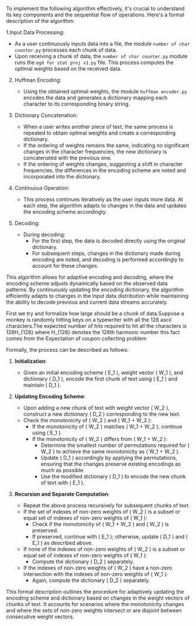 To implement the following algorithm effectively, it's crucial to understand its key components and the sequential flow of operations. Here's a formal description of the algorithm:

1.Input Data Processing:
   - As a user continuously inputs data into a file, the module `number of char counter.py` processes each chunk of data.
   - Upon receiving a chunk of data, the `number of char counter.py` module runs the `egd for stat proj v1.py` file. This process computes the optimal weights based on the received data.

2. Huffman Encoding:
   - Using the obtained optimal weights, the module `huffman encoder.py` encodes the data and generates a dictionary mapping each character to its corresponding binary string.

3. Dictionary Concatenation:
   - When a user writes another piece of text, the same process is repeated to obtain optimal weights and create a corresponding dictionary.
   - If the ordering of weights remains the same, indicating no significant changes in the character frequencies, the new dictionary is concatenated with the previous one.
   - If the ordering of weights changes, suggesting a shift in character frequencies, the differences in the encoding scheme are noted and incorporated into the dictionary.

4. Continuous Operation:
   - This process continues iteratively as the user inputs more data. At each step, the algorithm adapts to changes in the data and updates the encoding scheme accordingly.

5. Decoding:
   - During decoding:
     - For the first step, the data is decoded directly using the original dictionary.
     - For subsequent steps, changes in the dictionary made during encoding are noted, and decoding is performed accordingly to account for these changes.

This algorithm allows for adaptive encoding and decoding, where the encoding scheme adjusts dynamically based on the observed data patterns. By continuously updating the encoding dictionary, the algorithm efficiently adapts to changes in the input data distribution while maintaining the ability to decode previous and current data streams accurately.

First we try and formalize how large should be a chunk of data.Suppose a monkey is randomly hitting keys on a typewriter with all the 128 ascii characters.The expected number of hits required to hit all the characters is 128H_{128} where H_{128} denotes the 128th harmonic number this fact comes from the Expectation of coupon collecting problem

Formally, the process can be described as follows:

1. **Initialization**:
   - Given an initial encoding scheme \( E_1 \), weight vector \( W_1 \), and dictionary \( D_1 \), encode the first chunk of text using \( E_1 \) and maintain \( D_1 \).

2. **Updating Encoding Scheme**:
   - Upon adding a new chunk of text with weight vector \( W_2 \), construct a new dictionary \( D_2 \) corresponding to the new text.
   - Check the monotonicity of \( W_2 \) and \( W_1 + W_2 \):
     - If the monotonicity of \( W_2 \) matches \( W_1 + W_2 \), continue using \( E_1 \).
     - If the monotonicity of \( W_2 \) differs from \( W_1 + W_2 \):
       - Determine the smallest number of permutations required for \( W_2 \) to achieve the same monotonicity as \( W_1 + W_2 \).
       - Update \( D_1 \) accordingly by applying the permutations, ensuring that the changes preserve existing encodings as much as possible.
       - Use the modified dictionary \( D_1 \) to encode the new chunk of text with \( E_1 \).

3. **Recursion and Separate Computation**:
   - Repeat the above process recursively for subsequent chunks of text.
   - If the set of indexes of non-zero weights of \( W_2 \) is a subset or equal set of indexes of non-zero weights of \( W_1 \):
     - Check if the monotonicity of \( W_1 + W_2 \) and \( W_2 \) is preserved.
     - If preserved, continue with \( E_1 \); otherwise, update \( D_1 \) and \( E_1 \) as described above.
   - If none of the indexes of non-zero weights of \( W_2 \) is a subset or equal set of indexes of non-zero weights of \( W_1 \):
     - Compute the dictionary \( D_2 \) separately.
   - If the indexes of non-zero weights of \( W_2 \) have a non-zero intersection with the indexes of non-zero weights of \( W_1 \):
     - Again, compute the dictionary \( D_2 \) separately.

This formal description outlines the procedure for adaptively updating the encoding scheme and dictionary based on changes in the weight vectors of chunks of text. It accounts for scenarios where the monotonicity changes and where the sets of non-zero weights intersect or are disjoint between consecutive weight vectors.
